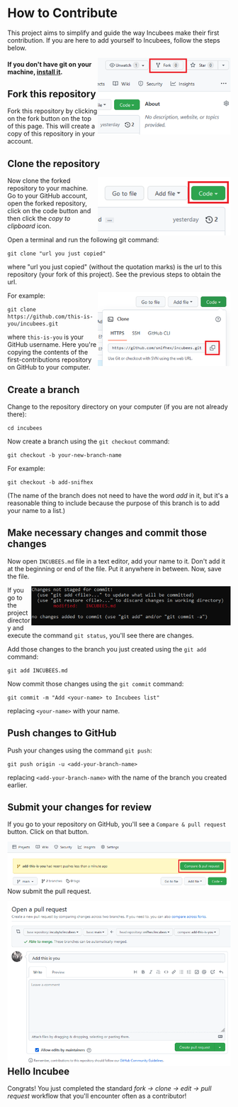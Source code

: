 # How to Contribute

This project aims to simplify and guide the way Incubees make their first contribution. If you are here to add yourself to Incubees, follow the steps below.


<img align="right" width="300" src="images/fork.png" alt="fork this repository" />

#### If you don't have git on your machine, [install it](https://help.github.com/articles/set-up-git/).

## Fork this repository

Fork this repository by clicking on the fork button on the top of this page.
This will create a copy of this repository in your account.

## Clone the repository

<img align="right" width="300" src="images/clone.png" alt="clone this repository" />

Now clone the forked repository to your machine. Go to your GitHub account, open the forked repository, click on the code button and then click the _copy to clipboard_ icon.

Open a terminal and run the following git command:

```
git clone "url you just copied"
```

where "url you just copied" (without the quotation marks) is the url to this repository (your fork of this project). See the previous steps to obtain the url.

<img align="right" width="300" src="images/copy-to-clipboard.png" alt="copy URL to clipboard" />

For example:

```
git clone https://github.com/this-is-you/incubees.git
```

where `this-is-you` is your GitHub username. Here you're copying the contents of the first-contributions repository on GitHub to your computer.

## Create a branch

Change to the repository directory on your computer (if you are not already there):

```
cd incubees
```

Now create a branch using the `git checkout` command:

```
git checkout -b your-new-branch-name
```

For example:

```
git checkout -b add-snifhex
```

(The name of the branch does not need to have the word _add_ in it, but it's a reasonable thing to include because the purpose of this branch is to add your name to a list.)

## Make necessary changes and commit those changes

Now open `INCUBEES.md` file in a text editor, add your name to it. Don't add it at the beginning or end of the file. Put it anywhere in between. Now, save the file.

<img align="right" width="450" src="images/git-status.png" alt="git status" />

If you go to the project directory and execute the command `git status`, you'll see there are changes.

Add those changes to the branch you just created using the `git add` command:

```
git add INCUBEES.md
```

Now commit those changes using the `git commit` command:

```
git commit -m "Add <your-name> to Incubees list"
```

replacing `<your-name>` with your name.

## Push changes to GitHub

Push your changes using the command `git push`:

```
git push origin -u <add-your-branch-name>
```

replacing `<add-your-branch-name>` with the name of the branch you created earlier.

## Submit your changes for review

If you go to your repository on GitHub, you'll see a `Compare & pull request` button. Click on that button.

<img style="float: right;" src="images/compare-and-pull.png" alt="create a pull request" />

Now submit the pull request.

<img style="float: right;" src="images/submit-pull-request.png" alt="submit pull request" />


## Hello Incubee

Congrats! You just completed the standard _fork -> clone -> edit -> pull request_ workflow that you'll encounter often as a contributor!
